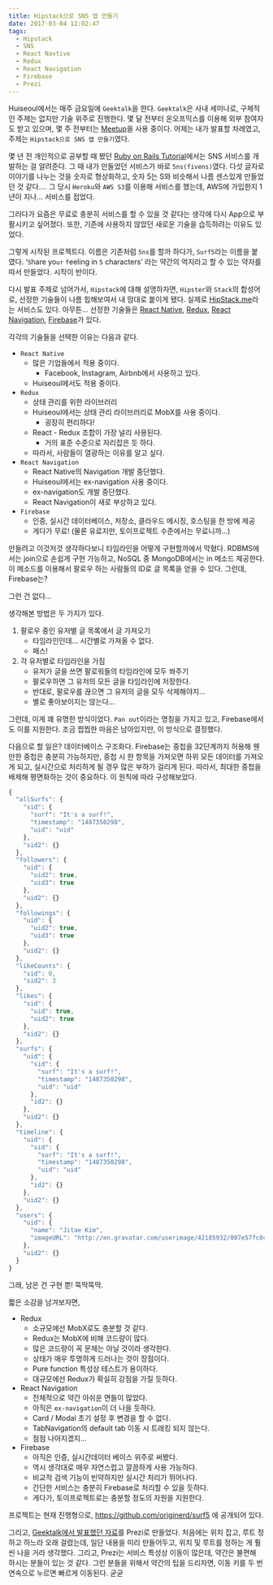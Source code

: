 ```yaml
---
title: Hipstack으로 SNS 앱 만들기
date: 2017-03-04 12:02:47
tags:
  - Hipstack
  - SNS
  - React Navtive
  - Redux
  - React Navigation
  - Firebase
  - Prezi
---
```


Huiseoul에서는 매주 금요일에 `Geektalk`을 한다. `Geektalk`은 사내 세미나로, 구체적인 주제는 없지만 기술 위주로 진행한다. 몇 달 전부터 온오프믹스를 이용해 외부 참여자도 받고 있으며, 몇 주 전부터는 [Meetup](https://www.meetup.com/ko-KR/GeekTalk-with-Huiseoul/)을 사용 중이다. 어제는 내가 발표할 차례였고, 주제는 `Hipstack으로 SNS 앱 만들기`였다.

몇 년 전 개인적으로 공부할 때 봤던 [Ruby on Rails Tutorial](https://www.railstutorial.org/book)에서는 SNS 서비스를 개발하는 걸 알려준다. 그 때 내가 만들었던 서비스가 바로 `5ns(fivens)`였다. 다섯 글자로 이야기를 나누는 것을 숫자로 형상화하고, 숫자 5는 S와 비슷해서 나름 센스있게 만들었던 것 같다…. 그 당시 `Heroku`와 `AWS S3`를 이용해 서비스를 했는데, AWS에 가입한지 1년이 지나... 서비스를 접었다.

그러다가 요즘은 무료로 충분히 서비스를 할 수 있을 것 같다는 생각에 다시 App으로 부활시키고 싶어졌다. 또한, 기존에 사용하지 않았던 새로운 기술을 습득하려는 이유도 있었다.

그렇게 시작된 프로젝트다. 이름은 기존처럼 `5ns`를 할까 하다가, `Surf5`라는 이름을 붙였다. ‘`S`hare yo`ur` `f`eeling in `5` characters’ 라는 약간의 억지라고 할 수 있는 약자를 따서 만들었다. 시작이 반이다.

다시 발표 주제로 넘어가서, `Hipstack`에 대해 설명하자면, `Hipster`와 `Stack`의 합성어로, 선정한 기술들이 나름 힙해보여서 내 맘대로 붙이게 됐다. 실제로 [HipStack.me](http://hipstack.me)라는 서비스도 있다. 아무튼... 선정한 기술들은 [React Native](https://facebook.github.io/react-native/), [Redux](http://redux.js.org), [React Navigation](https://reactnavigation.org), [Firebase](https://firebase.google.com/)가 있다.

각각의 기술들을 선택한 이유는 다음과 같다.

- `React Native`
    - 많은 기업들에서 적용 중이다.
        - Facebook, Instagram, Airbnb에서 사용하고 있다.
    - Huiseoul에서도 적용 중이다.
- `Redux`
    - 상태 관리를 위한 라이브러리
    - Huiseoul에서는 상태 관리 라이브러리로 MobX를 사용 중이다.
        - 굉장히 편리하다!
    - React - Redux 조합이 가장 널리 사용된다.
        - 거의 표준 수준으로 자리잡은 듯 하다.
    - 따라서, 사람들이 열광하는 이유를 알고 싶다.
- `React Navigation`
    - React Native의 Navigation 개발 중단했다.
    - Huiseoul에서는 ex-navigation 사용 중이다.
    - ex-navigation도 개발 중단했다.
    - React Navigation이 새로 부상하고 있다.
- `Firebase`
    - 인증, 실시간 데이터베이스, 저장소, 클라우드 메시징, 호스팅을 한 방에 제공
    - 게다가 무료! (물론 유료지만, 토이프로젝트 수준에서는 무료니까...)

만들려고 이것저것 생각하다보니 타임라인을 어떻게 구현할까에서 막혔다. RDBMS에서는 join으로 손쉽게 구현 가능하고, NoSQL 중 MongoDB에서는 in 메소드 제공한다. 이 메소드를 이용해서 팔로우 하는 사람들의 ID로 글 목록을 얻을 수 있다. 그런데, Firebase는?

그런 건 없다...

생각해본 방법은 두 가지가 있다.

1. 팔로우 중인 유저별 글 목록에서 글 가져오기
    - 타임라인인데... 시간별로 가져올 수 없다.
    - 패스!
2. 각 유저별로 타임라인을 가짐
    - 유저가 글을 쓰면 팔로워들의 타임라인에 모두 쏴주기
    - 팔로우하면 그 유저의 모든 글을 타임라인에 저장한다.
    - 반대로, 팔로우를 끊으면 그 유저의 글을 모두 삭제해야지...
    - 별로 좋아보이지는 않는다...

그런데, 이게 꽤 유명한 방식이었다. `Pan out`이라는 명칭을 가지고 있고, Firebase에서도 이를 지원한다. 조금 찝찝한 마음은 남아있지만, 이 방식으로 결정했다.

다음으로 할 일은? 데이터베이스 구조화다. Firebase는 중첩을 32단계까지 허용해 웬만한 중첩은 충분히 가능하지만, 중첩 시 한 항목을 가져오면 하위 모든 데이터를 가져오게 되고, 실시간으로 처리하게 될 경우 많은 부하가 걸리게 된다. 따라서, 최대한 중첩을 배제해 평면화하는 것이 중요하다. 이 원칙에 따라 구성해보았다.

```js
{
  "allSurfs": {
    "sid": {
      "surf": "It's a surf!",
      "timestamp": "1487350298",
      "uid": "uid"
    },
    "sid2": {}
  },
  "followers": {
    "uid": {
      "uid2": true,
      "uid3": true
    },
    "uid2": {}
  },
  "followings": {
    "uid": {
      "uid2": true,
      "uid3": true
    },
    "uid2": {}
  },
  "likeCounts": {
    "sid": 0,
    "sid2": 3
  },
  "likes": {
    "sid": {
      "uid": true,
      "uid2": true
    },
    "sid2": {}
  },
  "surfs": {
    "uid": {
      "sid": {
        "surf": "It's a surf!",
        "timestamp": "1487350298",
        "uid": "uid"
      },
      "id2": {}
    },
    "uid2": {}
  },
  "timeline": {
    "uid": {
      "sid": {
        "surf": "It's a surf!",
        "timestamp": "1487350298",
        "uid": "uid"
      },
      "id2": {}
    },
    "uid2": {}
  },
  "users": {
    "uid": {
      "name": "Jitae Kim",
      "imageURL": "http://en.gravatar.com/userimage/42185932/007e57fc0c21ede5276d3086d383af93.png?size=200"
    },
    "uid2": {}
  }
}
```

그래, 남은 건 구현 뿐! 뚝딱뚝딱.

짧은 소감을 남겨보자면,

- Redux
    - 소규모에선 MobX로도 충분할 것 같다.
    - Redux는 MobX에 비해 코드량이 많다.
    - 많은 코드량이 꼭 문제는 아닐 것이라 생각한다.
    - 상태가 매우 투명하게 드러나는 것이 장점이다.
    - Pure function 특성상 테스트가 용이하다.
    - 대규모에선 Redux가 확실히 강점을 가질 듯하다.
- React Navigation
    - 전체적으로 약간 아쉬운 면들이 많았다.
    - 아직은 `ex-navigation`이 더 나을 듯하다.
    - Card / Modal 초기 설정 후 변경을 할 수 없다.
    - TabNavigation의 default tab 이동 시 트래킹 되지 않는다.
    - 점점 나아지겠지...
- Firebase
    - 아직은 인증, 실시간데이터 베이스 위주로 써봤다.
    - 역시 생각대로 매우 자연스럽고 깔끔하게 사용 가능하다.
    - 비교적 검색 기능이 빈약하지만 실시간 처리가 뛰어나다.
    - 간단한 서비스는 충분히 Firebase로 처리할 수 있을 듯하다.
    - 게다가, 토이프로젝트로는 충분할 정도의 자원을 지원한다.

프로젝트는 현재 진행형으로, https://github.com/originerd/surf5 에 공개되어 있다.

그리고, [Geektalk에서 발표했던 자료](https://prezi.com/gszsvlbxgwkx)를 Prezi로 만들었다. 처음에는 위치 잡고, 루트 정하고 하느라 오래 걸렸는데, 일단 내용을 미리 만들어두고, 위치 및 루트를 정하는 게 훨씬 나을 거라 생각했다. 그리고, Prezi는 서비스 특성상 이동이 많은데, 약간은 불편해 하시는 분들이 있는 것 같다. 그런 분들을 위해서 약간의 팁을 드리자면, 이동 키를 두 번 연속으로 누르면 빠르게 이동된다. 굳굳
